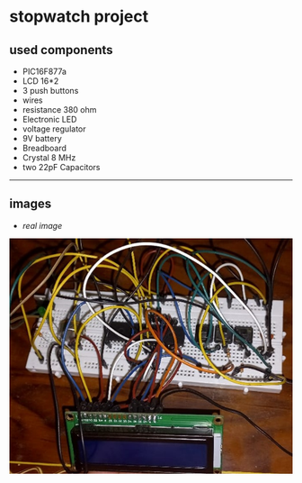 # stopwatch project
## used components
- PIC16F877a
- LCD 16*2 
- 3 push buttons
- wires
- resistance 380 ohm
- Electronic LED
- voltage regulator
- 9V battery
- Breadboard
- Crystal 8 MHz
- two 22pF Capacitors
-----------------------------------------------------------------------------------------------

## **images**
- *real image*

![real image](./imgs/Real_img.jpg)



